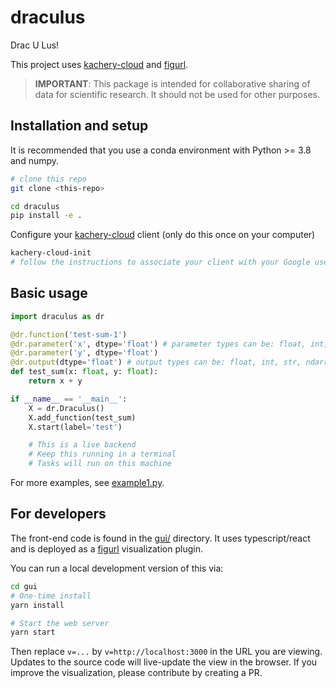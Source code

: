# draculus

Drac U Lus!

This project uses [kachery-cloud](https://github.com/scratchrealm/kachery-cloud) and [figurl](https://github.com/scratchrealm/figurl2).

> **IMPORTANT**: This package is intended for collaborative sharing of data for scientific research. It should not be used for other purposes.

## Installation and setup

It is recommended that you use a conda environment with Python >= 3.8 and numpy.

```bash
# clone this repo
git clone <this-repo>

cd draculus
pip install -e .
```

Configure your [kachery-cloud](https://github.com/scratchrealm/kachery-cloud) client (only do this once on your computer)

```bash
kachery-cloud-init
# follow the instructions to associate your client with your Google user name on kachery-cloud
```

## Basic usage

```python
import draculus as dr

@dr.function('test-sum-1')
@dr.parameter('x', dtype='float') # parameter types can be: float, int, str
@dr.parameter('y', dtype='float')
@dr.output(dtype='float') # output types can be: float, int, str, ndarray, markdown
def test_sum(x: float, y: float):
    return x + y

if __name__ == '__main__':
    X = dr.Draculus()
    X.add_function(test_sum)
    X.start(label='test')

    # This is a live backend
    # Keep this running in a terminal
    # Tasks will run on this machine
```

For more examples, see [example1.py](./examples/example1.py).

## For developers

The front-end code is found in the [gui/](gui/) directory. It uses typescript/react and is deployed as a [figurl](https://github.com/scratchrealm/figurl2) visualization plugin.

You can run a local development version of this via:

```bash
cd gui
# One-time install
yarn install 

# Start the web server
yarn start
```

Then replace `v=...` by `v=http://localhost:3000` in the URL you are viewing. Updates to the source code will live-update the view in the browser. If you improve the visualization, please contribute by creating a PR.
